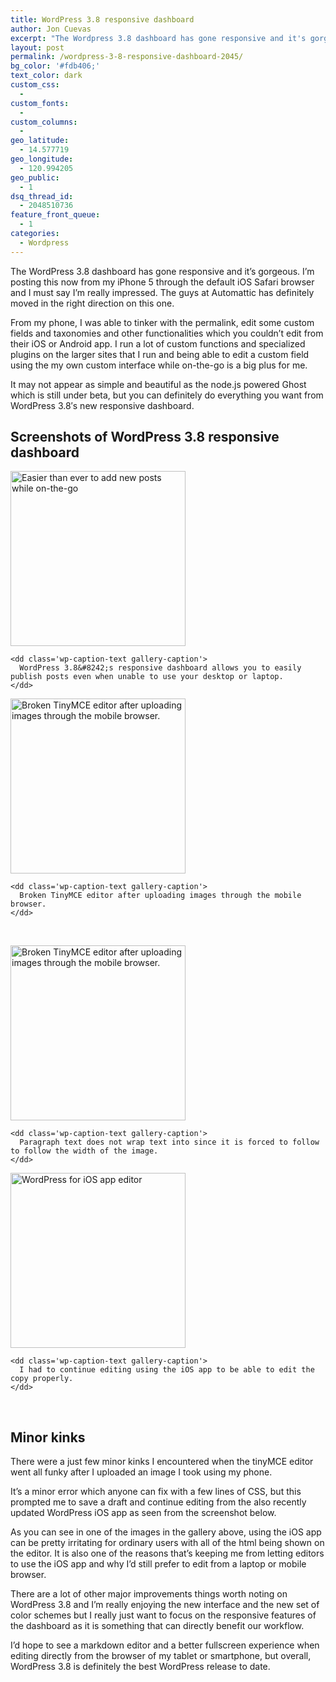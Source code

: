 ```yaml
---
title: WordPress 3.8 responsive dashboard
author: Jon Cuevas
excerpt: "The Wordpress 3.8 dashboard has gone responsive and it's gorgeous. I'm posting this now from my iPhone 5 through the default iOS Safari browser and I must say I'm really impressed. The guys at Automattic has definitely moved in the right direction on this one."
layout: post
permalink: /wordpress-3-8-responsive-dashboard-2045/
bg_color: '#fdb406;'
text_color: dark
custom_css:
  - 
custom_fonts:
  - 
custom_columns:
  - 
geo_latitude:
  - 14.577719
geo_longitude:
  - 120.994205
geo_public:
  - 1
dsq_thread_id:
  - 2048510736
feature_front_queue:
  - 1
categories:
  - Wordpress
---
```

The WordPress 3.8 dashboard has gone responsive and it&#8217;s gorgeous. I&#8217;m posting this now from my iPhone 5 through the default iOS Safari browser and I must say I&#8217;m really impressed. The guys at Automattic has definitely moved in the right direction on this one.

From my phone, I was able to tinker with the permalink, edit some custom fields and taxonomies and other functionalities which you couldn&#8217;t edit from their iOS or Android app. I run a lot of custom functions and specialized plugins on the larger sites that I run and being able to edit a custom field using the my own custom interface while on-the-go is a big plus for me.

It may not appear as simple and beautiful as the node.js powered Ghost which is still under beta, but you can definitely do everything you want from WordPress 3.8&#8242;s new responsive dashboard.

## Screenshots of WordPress 3.8 responsive dashboard

<div id='gallery-1' class='gallery galleryid-2045 gallery-columns-2 gallery-size-thumbnail'>
  <dl class='gallery-item'>
    <dt class='gallery-icon portrait'>
      <a href='http://archondigital.com/wp-content/uploads/image.jpg'><img width="280" height="280" src="http://archondigital.com/wp-content/uploads/image-e1386956291106-280x280.jpg" class="attachment-thumbnail" alt="Easier than ever to add new posts while on-the-go" /></a>
    </dt>
    
    <dd class='wp-caption-text gallery-caption'>
      WordPress 3.8&#8242;s responsive dashboard allows you to easily publish posts even when unable to use your desktop or laptop.
    </dd>
  </dl>
  
  <dl class='gallery-item'>
    <dt class='gallery-icon portrait'>
      <a href='http://archondigital.com/wp-content/uploads/20131214-001009.jpg'><img width="280" height="280" src="http://archondigital.com/wp-content/uploads/20131214-001009-280x280.jpg" class="attachment-thumbnail" alt="Broken TinyMCE editor after uploading images through the mobile browser." /></a>
    </dt>
    
    <dd class='wp-caption-text gallery-caption'>
      Broken TinyMCE editor after uploading images through the mobile browser.
    </dd>
  </dl>
  
  <br style="clear: both" /><dl class='gallery-item'>
    <dt class='gallery-icon portrait'>
      <a href='http://archondigital.com/wp-content/uploads/20131214-001028.jpg'><img width="280" height="280" src="http://archondigital.com/wp-content/uploads/20131214-001028-280x280.jpg" class="attachment-thumbnail" alt="Broken TinyMCE editor after uploading images through the mobile browser." /></a>
    </dt>
    
    <dd class='wp-caption-text gallery-caption'>
      Paragraph text does not wrap text into since it is forced to follow to follow the width of the image.
    </dd>
  </dl>
  
  <dl class='gallery-item'>
    <dt class='gallery-icon portrait'>
      <a href='http://archondigital.com/wp-content/uploads/20131214-001144.jpg'><img width="280" height="280" src="http://archondigital.com/wp-content/uploads/20131214-001144-280x280.jpg" class="attachment-thumbnail" alt="WordPress for iOS app editor" /></a>
    </dt>
    
    <dd class='wp-caption-text gallery-caption'>
      I had to continue editing using the iOS app to be able to edit the copy properly.
    </dd>
  </dl>
  
  <br style="clear: both" />
</div>

## Minor kinks

There were a just few minor kinks I encountered when the tinyMCE editor went all funky after I uploaded an image I took using my phone.

It&#8217;s a minor error which anyone can fix with a few lines of CSS, but this prompted me to save a draft and continue editing from the also recently updated WordPress iOS app as seen from the screenshot below.

As you can see in one of the images in the gallery above, using the iOS app can be pretty irritating for ordinary users with all of the html being shown on the editor. It is also one of the reasons that&#8217;s keeping me from letting editors to use the iOS app and why I&#8217;d still prefer to edit from a laptop or mobile browser.

There are a lot of other major improvements things worth noting on WordPress 3.8 and I&#8217;m really enjoying the new interface and the new set of color schemes but I really just want to focus on the responsive features of the dashboard as it is something that can directly benefit our workflow.

I&#8217;d hope to see a markdown editor and a better fullscreen experience when editing directly from the browser of my tablet or smartphone, but overall, WordPress 3.8 is definitely the best WordPress release to date.